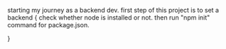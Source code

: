 starting my journey as a backend dev.
first step of this project is to set a backend
{
    check whether node is installed or not.
    then run "npm init" command for package.json.
    
}